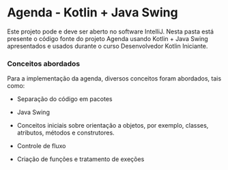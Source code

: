 # Agenda - Kotlin + Java Swing

Este projeto pode e deve ser aberto no software IntelliJ. Nesta pasta está presente o código fonte do projeto Agenda usando Kotlin + Java Swing apresentados e usados durante o curso Desenvolvedor Kotlin Iniciante.

### Conceitos abordados
Para a implementação da agenda, diversos conceitos foram abordados, tais como:

- Separação do código em pacotes

- Java Swing

- Conceitos iniciais sobre orientação a objetos, por exemplo, classes, atributos, métodos e construtores.

- Controle de fluxo

- Criação de funções e tratamento de exeções
